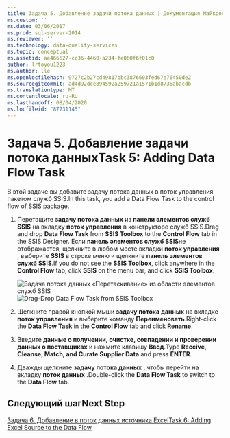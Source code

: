```yaml
---
title: Задача 5. Добавление задачи потока данных | Документация Майкрософт
ms.custom: ''
ms.date: 03/06/2017
ms.prod: sql-server-2014
ms.reviewer: ''
ms.technology: data-quality-services
ms.topic: conceptual
ms.assetid: ae466627-cc36-4460-a234-fe060f6f01c0
author: lrtoyou1223
ms.author: lle
ms.openlocfilehash: 9727c2b27cd49817bbc3876603fed67e76450de2
ms.sourcegitcommit: ad4d92dce894592a259721a1571b1d8736abacdb
ms.translationtype: MT
ms.contentlocale: ru-RU
ms.lasthandoff: 08/04/2020
ms.locfileid: "87731145"
---
```

# <a name="task-5-adding-data-flow-task"></a><span data-ttu-id="ba311-102">Задача 5. Добавление задачи потока данных</span><span class="sxs-lookup"><span data-stu-id="ba311-102">Task 5: Adding Data Flow Task</span></span>
  <span data-ttu-id="ba311-103">В этой задаче вы добавите задачу потока данных в поток управления пакетом служб SSIS.</span><span class="sxs-lookup"><span data-stu-id="ba311-103">In this task, you add a Data Flow Task to the control flow of SSIS package.</span></span>  
  
1.  <span data-ttu-id="ba311-104">Перетащите **задачу потока данных** из **панели элементов служб SSIS** на вкладку **поток управления** в конструкторе служб SSIS.</span><span class="sxs-lookup"><span data-stu-id="ba311-104">Drag and drop **Data Flow Task** from **SSIS Toolbox** to the **Control Flow** tab in the SSIS Designer.</span></span> <span data-ttu-id="ba311-105">Если **панель элементов служб SSIS**не отображается, щелкните в любом месте вкладки **поток управления** , выберите **SSIS** в строке меню и щелкните **панель элементов служб SSIS**.</span><span class="sxs-lookup"><span data-stu-id="ba311-105">If you do not see the **SSIS Toolbox**, click anywhere in the **Control Flow** tab, click **SSIS** on the menu bar, and click **SSIS Toolbox**.</span></span>  
  
     <span data-ttu-id="ba311-106">![Задача потока данных «Перетаскивание» из области элементов служб SSIS](../../2014/tutorials/media/et-addingdataflowtask.jpg "Задача потока данных «Перетаскивание» из области элементов служб SSIS")</span><span class="sxs-lookup"><span data-stu-id="ba311-106">![Drag-Drop Data Flow Task from SSIS Toolbox](../../2014/tutorials/media/et-addingdataflowtask.jpg "Drag-Drop Data Flow Task from SSIS Toolbox")</span></span>  
  
2.  <span data-ttu-id="ba311-107">Щелкните правой кнопкой мыши **задачу потока данных** на вкладке **поток управления** и выберите команду **Переименовать**.</span><span class="sxs-lookup"><span data-stu-id="ba311-107">Right-click the **Data Flow Task** in the **Control Flow** tab and click **Rename**.</span></span>  
  
3.  <span data-ttu-id="ba311-108">Введите **данные о получении, очистке, совпадении и проверении данных о поставщиках** и нажмите клавишу **Ввод**.</span><span class="sxs-lookup"><span data-stu-id="ba311-108">Type **Receive, Cleanse, Match, and Curate Supplier Data** and press **ENTER**.</span></span>  
  
4.  <span data-ttu-id="ba311-109">Дважды щелкните **задачу потока данных** , чтобы перейти на вкладку **поток данных** .</span><span class="sxs-lookup"><span data-stu-id="ba311-109">Double-click the **Data Flow Task** to switch to the **Data Flow** tab.</span></span>  
  
## <a name="next-step"></a><span data-ttu-id="ba311-110">Следующий шаг</span><span class="sxs-lookup"><span data-stu-id="ba311-110">Next Step</span></span>  
 [<span data-ttu-id="ba311-111">Задача 6. Добавление в поток данных источника Excel</span><span class="sxs-lookup"><span data-stu-id="ba311-111">Task 6: Adding Excel Source to the Data Flow</span></span>](task-6-adding-excel-source-to-the-data-flow.md)  
  
  
